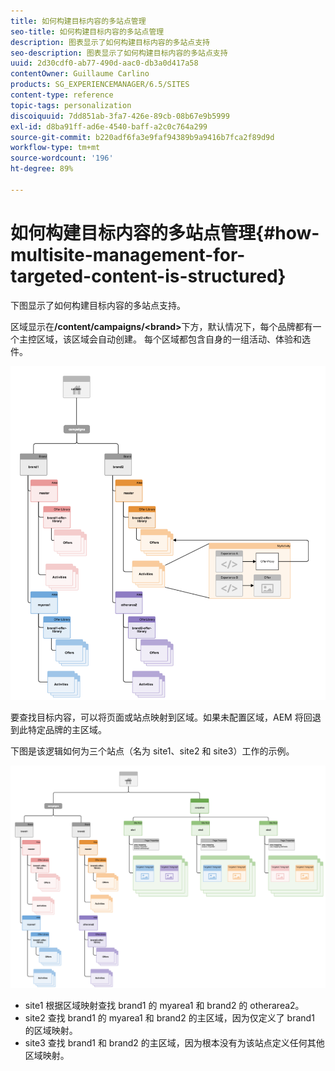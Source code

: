 ```yaml
---
title: 如何构建目标内容的多站点管理
seo-title: 如何构建目标内容的多站点管理
description: 图表显示了如何构建目标内容的多站点支持
seo-description: 图表显示了如何构建目标内容的多站点支持
uuid: 2d30cdf0-ab77-490d-aac0-db3a0d417a58
contentOwner: Guillaume Carlino
products: SG_EXPERIENCEMANAGER/6.5/SITES
content-type: reference
topic-tags: personalization
discoiquuid: 7dd851ab-3fa7-426e-89cb-08b67e9b5999
exl-id: d8ba91ff-ad6e-4540-baff-a2c0c764a299
source-git-commit: b220adf6fa3e9faf94389b9a9416b7fca2f89d9d
workflow-type: tm+mt
source-wordcount: '196'
ht-degree: 89%

---
```


# 如何构建目标内容的多站点管理{#how-multisite-management-for-targeted-content-is-structured}

下图显示了如何构建目标内容的多站点支持。

区域显示在&#x200B;**/content/campaigns/&lt;brand>**&#x200B;下方，默认情况下，每个品牌都有一个主控区域，该区域会自动创建。 每个区域都包含自身的一组活动、体验和选件。

![chlimage_1-268](assets/chlimage_1-268.png)

要查找目标内容，可以将页面或站点映射到区域。如果未配置区域，AEM 将回退到此特定品牌的主区域。

下图是该逻辑如何为三个站点（名为 site1、site2 和 site3）工作的示例。

![chlimage_1-269](assets/chlimage_1-269.png)

* site1 根据区域映射查找 brand1 的 myarea1 和 brand2 的 otherarea2。
* site2 查找 brand1 的 myarea1 和 brand2 的主区域，因为仅定义了 brand1 的区域映射。
* site3 查找 brand1 和 brand2 的主区域，因为根本没有为该站点定义任何其他区域映射。
